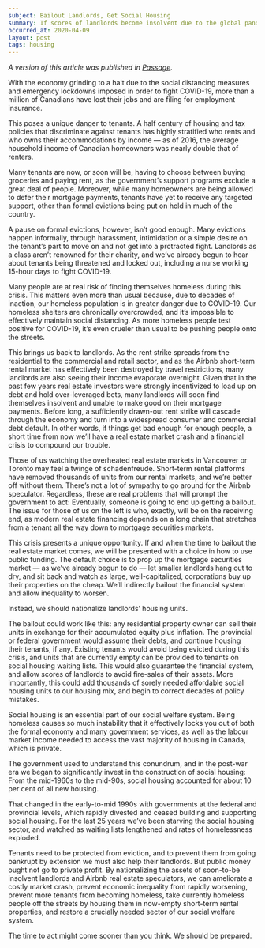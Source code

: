 ```yaml
---
subject: Bailout Landlords, Get Social Housing
summary: If scores of landlords become insolvent due to the global pandemic, we should bail them out directly – and nationalize their assets. We could greatly expand the social housing stock, and use it to protect tenants and the homeless.
occurred_at: 2020-04-09
layout: post
tags: housing
---
```


_A version of this article was published in [Passage](https://readpassage.com/protect-tenants-from-covid-19-by-nationalizing-landlords-assets/)._

With the economy grinding to a halt due to the social distancing measures and emergency lockdowns imposed in order to fight COVID-19, more than a million of Canadians have lost their jobs and are filing for employment insurance. 

This poses a unique danger to tenants. A half century of housing and tax policies that discriminate against tenants has highly stratified who rents and who owns their accommodations by income — as of 2016, the average household income of Canadian homeowners was nearly double that of renters.

Many tenants are now, or soon will be, having to choose between buying groceries and paying rent, as the government’s support programs exclude a great deal of people. Moreover, while many homeowners are being allowed to defer their mortgage payments, tenants have yet to receive any targeted support, other than formal evictions being put on hold in much of the country.

A pause on formal evictions, however, isn’t good enough. Many evictions happen informally, through harassment, intimidation or a simple desire on the tenant’s part to move on and not get into a protracted fight. Landlords as a class aren’t renowned for their charity, and we’ve already begun to hear about tenants being threatened and locked out, including a nurse working 15-hour days to fight COVID-19. 

Many people are at real risk of finding themselves homeless during this crisis. This matters even more than usual because, due to decades of inaction, our homeless population is in greater danger due to COVID-19. Our homeless shelters are chronically overcrowded, and it’s impossible to effectively maintain social distancing. As more homeless people test positive for COVID-19, it’s even crueler than usual to be pushing people onto the streets.

This brings us back to landlords. As the rent strike spreads from the residential to the commercial and retail sector, and as the Airbnb short-term rental market has effectively been destroyed by travel restrictions, many landlords are also seeing their income evaporate overnight. Given that in the past few years real estate investors were strongly incentivized to load up on debt and hold over-leveraged bets, many landlords will soon find themselves insolvent and unable to make good on their mortgage payments. Before long, a sufficiently drawn-out rent strike will cascade through the economy and turn into a widespread consumer and commercial debt default. In other words, if things get bad enough for enough people, a short time from now we’ll have a real estate market crash and a financial crisis to compound our trouble. 

Those of us watching the overheated real estate markets in Vancouver or Toronto may feel a twinge of schadenfreude. Short-term rental platforms have removed thousands of units from our rental markets, and we’re better off without them. There’s not a lot of sympathy to go around for the Airbnb speculator. Regardless, these are real problems that will prompt the government to act: Eventually, someone is going to end up getting a bailout. The issue for those of us on the left is who, exactly, will be on the receiving end, as modern real estate financing depends on a long chain that stretches from a tenant all the way down to mortgage securities markets.

This crisis presents a unique opportunity. If and when the time to bailout the real estate market comes, we will be presented with a choice in how to use public funding. The default choice is to prop up the mortgage securities market  — as we’ve already begun to do — let smaller landlords hang out to dry, and sit back and watch as large, well-capitalized, corporations buy up their properties on the cheap. We’ll indirectly bailout the financial system and allow inequality to worsen. 

Instead, we should nationalize landlords’ housing units. 

The bailout could work like this: any residential property owner can sell their units in exchange for their accumulated equity plus inflation. The provincial or federal government would assume their debts, and continue housing their tenants, if any. Existing tenants would avoid being evicted during this crisis, and units that are currently empty can be provided to tenants on social housing waiting lists. This would also guarantee the financial system, and allow scores of landlords to avoid fire-sales of their assets. More importantly, this could add thousands of sorely needed affordable social housing units to our housing mix, and begin to correct decades of policy mistakes.

Social housing is an essential part of our social welfare system. Being homeless causes so much instability that it effectively locks you out of both the formal economy and many government services, as well as the labour market income needed to access  the vast majority of housing in Canada, which is private.

The government used to understand this conundrum, and in the post-war era we began to significantly invest in the construction of social housing: From the mid-1960s to the mid-90s, social housing accounted for about 10 per cent of all new housing.

That changed in the early-to-mid 1990s with governments at the federal and provincial levels, which rapidly divested and ceased building and supporting social housing. For the last 25 years we’ve been starving the social housing sector, and watched as waiting lists lengthened and rates of homelessness exploded.

Tenants need to be protected from eviction, and to prevent them from going bankrupt by extension we must also help their landlords. But public money ought not go to private profit. By nationalizing the assets of soon-to-be insolvent landlords and Airbnb real estate speculators, we can ameliorate a costly market crash, prevent economic inequality from rapidly worsening, prevent more tenants from becoming homeless, take currently homeless people off the streets by housing them in now-empty short-term rental properties, and restore a crucially needed sector of our social welfare system.

The time to act might come sooner than you think. We should be prepared.
